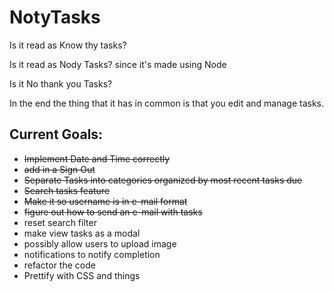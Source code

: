 # NotyTasks
Is it read as Know thy tasks?

Is it read as Nody Tasks? since it's made using Node

Is it No thank you Tasks?

In the end the thing that it has in common is that you edit and manage tasks.

## Current Goals:
- ~~Implement Date and Time correctly~~
- ~~add in a Sign Out~~
- ~~Separate Tasks into categories organized by most recent tasks due~~
- ~~Search tasks feature~~
- ~~Make it so username is in e-mail format~~
- ~~figure out how to send an e-mail with tasks~~
- reset search filter
- make view tasks as a modal
- possibly allow users to upload image
- notifications to notify completion
- refactor the code
- Prettify with CSS and things



